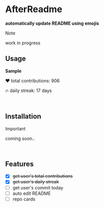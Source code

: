 # AfterReadme

**automatically update README using emojis**

> [!NOTE]
> work in progress

## Usage

**Sample**

❤️ total contributions: 906

🔥 daily streak: 17 days

<br>

## Installation
> [!IMPORTANT]
> coming soon..
<br>

## Features

- [x] ~~get user's total contributions~~
- [x] ~~get user's daily streak~~
- [ ] get user's commit today
- [ ] auto edit README
- [ ] repo cards
